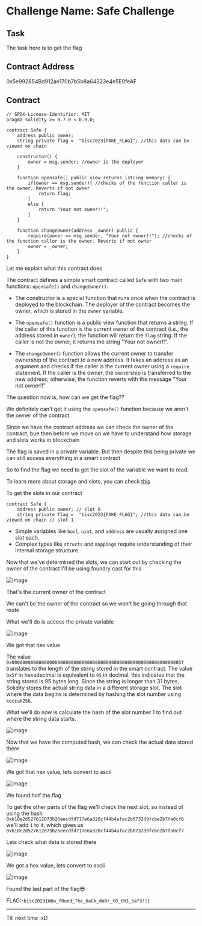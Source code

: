 # Challenge Name: Safe Challenge

## Task

The task here is to get the flag  
 
## Contract Address

0x5e992854Bd912ae170b7b5b8a64323e4e5E0feAF 
 
 
## Contract 

```sol 
// SPDX-License-Identifier: MIT
pragma solidity >= 0.7.0 < 0.9.0; 

contract Safe {
    address public owner;
    string private flag =  "bisc2023{FAKE_FLAG}"; //this data can be viewed on chain

    constructor() {
        owner = msg.sender; //owner is the deployer
    }

    function opensafe() public view returns (string memory) { 
        if(owner == msg.sender){ //checks of the function caller is the owner. Reverts if not owner
            return flag;
        }
        else {
            return "Your not owner!!";
        }
    }

    function changeOwner(address _owner) public {
        require(owner == msg.sender, "Your not owner!!"); //checks of the function caller is the owner. Reverts if not owner
        owner = _owner;
    }
}
```
Let me explain what this contract does
 
The contract defines a simple smart contract called `Safe` with two main functions: `opensafe()` and `changeOwner()`.

- The constructor is a special function that runs once when the contract is deployed to the blockchain. The deployer of the contract becomes the owner, which is stored in the `owner` variable.

- The `opensafe()` function is a public view function that returns a string. If the caller of this function is the current owner of the contract (i.e., the address stored in `owner`), the function will return the `flag` string. If the caller is not the owner, it returns the string "Your not owner!!".

- The `changeOwner()` function allows the current owner to transfer ownership of the contract to a new address. It takes an address as an argument and checks if the caller is the current owner using a `require` statement. If the caller is the owner, the ownership is transferred to the new address; otherwise, the function reverts with the message "Your not owner!!".


The question now is, how can we get the flag??

We definitely can't get it using the `opensafe()` function because we aren't the owner of the contract

Since we have the contract address we can check the owner of the contract, bue then before we move on we have to understand how storage and slots works in blockchain

The flag is saved in a private variable. But then despite this being private we can still access everything in a smart contract

So to find the flag we need to get the slot of the variable we want to read.

To learn more about storage and slots, you can check [this](https://medium.com/@ozorawachie/solidity-storage-layout-and-slots-a-comprehensive-guide-2cee71817ed8)

To get the slots in our contract

```sol
contract Safe {
    address public owner; // slot 0
    string private flag =  "bisc2023{FAKE_FLAG}"; //this data can be viewed on chain // slot 1
```
- Simple variables like `bool`, `uint`, and `address` are usually assigned one slot each.
- Complex types like `structs` and `mappings` require understanding of their internal storage structure.

Now that we've determined the slots, we can start out by checking the owner of the contract I'll be using foundry cast for this

![image](https://github.com/user-attachments/assets/2e1d711d-5553-4f39-b7ef-ad792ccdeddc)

That's the current owner of the contract

We can't be the owner of the contract so we won't be going through that route

What we'll do is access the private variable

![image](https://github.com/user-attachments/assets/0e00ff35-b269-4829-bbaa-1e9c407c63e9)

We got that hex value

The value `0x000000000000000000000000000000000000000000000000000000000000005f` translates to the length of the string stored in the smart contract. The value `0x5f` in hexadecimal is equivalent to `95` in decimal, this indicates that the string stored is 95 bytes long. Since the string is longer than 31 bytes, Solidity stores the actual string data in a different storage slot. The slot where the data begins is determined by hashing the slot number using `keccak256`.

What we'll do now is calculate the hash of the slot number 1 to find out where the string data starts.

![image](https://github.com/user-attachments/assets/e3aa5219-1b79-4aa6-b628-36ca707d349e)

Now that we have the computed hash, we can check the actual data stored there

![image](https://github.com/user-attachments/assets/add4118d-07d0-41c8-a875-2a30d6a49348)

We got that hex value, lets convert to ascii

![image](https://github.com/user-attachments/assets/72fb24ae-8a45-4f6d-aa72-ef5e8963a60b)

We found half the flag

To get the other parts of the flag we'll check the next slot, so instead of using the hash ```0xb10e2d527612073b26eecdfd717e6a320cf44b4afac2b0732d9fcbe2b7fa0cf6``` we'll add ```1``` to it, which gives us ```0xb10e2d527612073b26eecdfd717e6a320cf44b4afac2b0732d9fcbe2b7fa0cf7```

Lets check what data is stored there

![image](https://github.com/user-attachments/assets/0d2ebcbe-ec4b-49ef-8862-3bc83425074a)

We got a hex value, lets convert to ascii

![image](https://github.com/user-attachments/assets/e81edb74-3a54-4d99-85cd-3264803fb999)

Found the last part of the flag😎

FLAG:-```bisc2023{W0w_f0und_The_6aCk_do0r_t0_th3_5af3!!}```

-------------------------------

Till next time :xD














